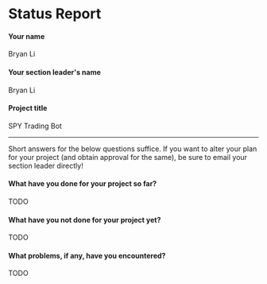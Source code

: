 # Status Report

#### Your name

Bryan Li

#### Your section leader's name

Bryan Li

#### Project title

SPY Trading Bot

***

Short answers for the below questions suffice. If you want to alter your plan for your project (and obtain approval for the same), be sure to email your section leader directly!

#### What have you done for your project so far?

TODO

#### What have you not done for your project yet?

TODO

#### What problems, if any, have you encountered?

TODO
